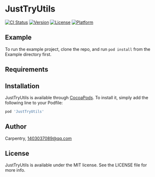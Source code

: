 # JustTryUtils

[![CI Status](https://img.shields.io/travis/Carpentry/JustTryUtils.svg?style=flat)](https://travis-ci.org/Carpentry/JustTryUtils)
[![Version](https://img.shields.io/cocoapods/v/JustTryUtils.svg?style=flat)](https://cocoapods.org/pods/JustTryUtils)
[![License](https://img.shields.io/cocoapods/l/JustTryUtils.svg?style=flat)](https://cocoapods.org/pods/JustTryUtils)
[![Platform](https://img.shields.io/cocoapods/p/JustTryUtils.svg?style=flat)](https://cocoapods.org/pods/JustTryUtils)

## Example

To run the example project, clone the repo, and run `pod install` from the Example directory first.

## Requirements

## Installation

JustTryUtils is available through [CocoaPods](https://cocoapods.org). To install
it, simply add the following line to your Podfile:

```ruby
pod 'JustTryUtils'
```

## Author

Carpentry, 1403037089@qq.com

## License

JustTryUtils is available under the MIT license. See the LICENSE file for more info.
